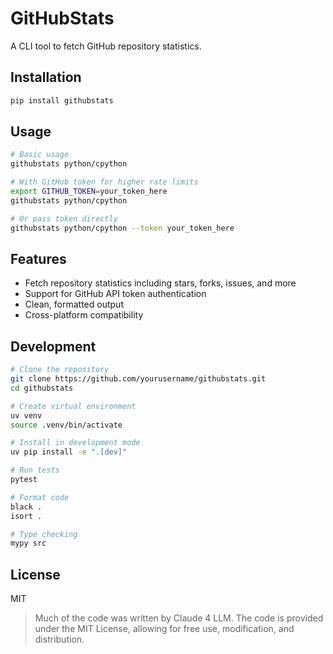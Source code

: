 # GitHubStats

A CLI tool to fetch GitHub repository statistics.

## Installation

```bash
pip install githubstats
```

## Usage

```bash
# Basic usage
githubstats python/cpython

# With GitHub token for higher rate limits
export GITHUB_TOKEN=your_token_here
githubstats python/cpython

# Or pass token directly
githubstats python/cpython --token your_token_here
```

## Features

- Fetch repository statistics including stars, forks, issues, and more
- Support for GitHub API token authentication
- Clean, formatted output
- Cross-platform compatibility

## Development

```bash
# Clone the repository
git clone https://github.com/yourusername/githubstats.git
cd githubstats

# Create virtual environment
uv venv
source .venv/bin/activate

# Install in development mode
uv pip install -e ".[dev]"

# Run tests
pytest

# Format code
black .
isort .

# Type checking
mypy src
```

## License

MIT

> Much of the code was written by Claude 4 LLM. The code is provided under the MIT License, allowing for free use, modification, and distribution.